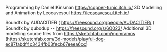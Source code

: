Programming by Daniel Kinsman https://copper-tunic.itch.io/
3D Modelling and Animation by Leocavesoul https://leoscavesoul.itch.io/

Soundfx by AUDACITIER ( https://freesound.org/people/AUDACITIER/ ) 
Soundfx by qubodup -- https://freesound.org/s/60023/
Additional 3D modelling source files from https://sketchfab.com/mpmramos (https://sketchfab.com/3d-models/playful-dog-ec87fabdf4c3434fb03fecb67eeea6cc)
